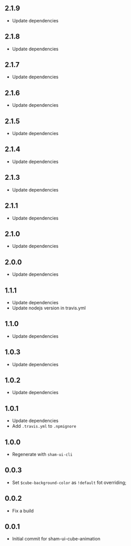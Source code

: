 ## 2.1.9
* Update dependencies

## 2.1.8
* Update dependencies

## 2.1.7
* Update dependencies

## 2.1.6
* Update dependencies

## 2.1.5
* Update dependencies

## 2.1.4
* Update dependencies

## 2.1.3
* Update dependencies

## 2.1.1
* Update dependencies

## 2.1.0
* Update dependencies

## 2.0.0
* Update dependencies

## 1.1.1
* Update dependencies
* Update nodejs version in travis.yml

## 1.1.0
* Update dependencies

## 1.0.3
* Update dependencies

## 1.0.2
* Update dependencies

## 1.0.1
* Update dependencies
* Add `.travis.yml` to `.npmignore`

## 1.0.0
* Regenerate with `sham-ui-cli` 

## 0.0.3
* Set `$cube-background-color` as `!default` fot overriding;

## 0.0.2
* Fix a build

## 0.0.1 
* Initial commit for sham-ui-cube-animation
